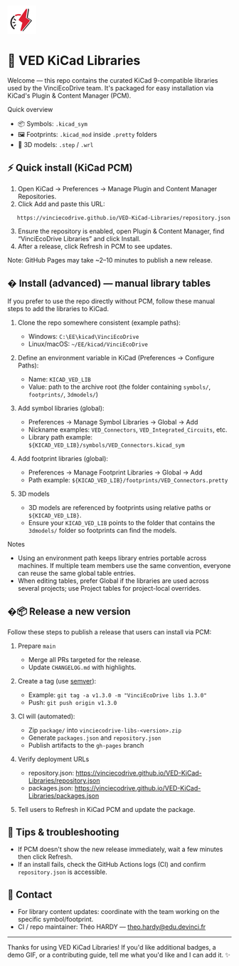 ![VEDLogo](package\resources\icon.png)

# 🚀 VED KiCad Libraries

Welcome — this repo contains the curated KiCad 9-compatible libraries used by the VinciEcoDrive team. It's packaged for easy installation via KiCad's Plugin & Content Manager (PCM).

Quick overview

- 📦 Symbols: `.kicad_sym`
- 🖼️ Footprints: `.kicad_mod` inside `.pretty` folders
- 🧩 3D models: `.step` / `.wrl`


## ⚡️ Quick install (KiCad PCM)

1. Open KiCad → Preferences → Manage Plugin and Content Manager Repositories.
2. Click Add and paste this URL:
```
   https://vinciecodrive.github.io/VED-KiCad-Libraries/repository.json
```

3. Ensure the repository is enabled, open Plugin & Content Manager, find “VinciEcoDrive Libraries” and click Install.
4. After a release, click Refresh in PCM to see updates.

Note: GitHub Pages may take ~2–10 minutes to publish a new release.

## �️ Install (advanced) — manual library tables

If you prefer to use the repo directly without PCM, follow these manual steps to add the libraries to KiCad.

1. Clone the repo somewhere consistent (example paths):

   - Windows: `C:\EE\kicad\VinciEcoDrive`
   - Linux/macOS: `~/EE/kicad/VinciEcoDrive`

2. Define an environment variable in KiCad (Preferences → Configure Paths):

   - Name: `KICAD_VED_LIB`
   - Value: path to the archive root (the folder containing `symbols/`, `footprints/`, `3dmodels/`)

3. Add symbol libraries (global):

   - Preferences → Manage Symbol Libraries → Global → Add
   - Nickname examples: `VED_Connectors`, `VED_Integrated_Circuits`, etc.
   - Library path example: `${KICAD_VED_LIB}/symbols/VED_Connectors.kicad_sym`

4. Add footprint libraries (global):

   - Preferences → Manage Footprint Libraries → Global → Add
   - Path example: `${KICAD_VED_LIB}/footprints/VED_Connectors.pretty`

5. 3D models

   - 3D models are referenced by footprints using relative paths or `${KICAD_VED_LIB}`.
   - Ensure your `KICAD_VED_LIB` points to the folder that contains the `3dmodels/` folder so footprints can find the models.

Notes

- Using an environment path keeps library entries portable across machines. If multiple team members use the same convention, everyone can reuse the same global table entries.
- When editing tables, prefer Global if the libraries are used across several projects; use Project tables for project-local overrides.

## �📦 Release a new version

Follow these steps to publish a release that users can install via PCM:

1. Prepare `main`
   - Merge all PRs targeted for the release.
   - Update `CHANGELOG.md` with highlights.

2. Create a tag (use [semver](https://semver.org/)):

   - Example: `git tag -a v1.3.0 -m "VinciEcoDrive libs 1.3.0"`
   - Push: `git push origin v1.3.0`

3. CI will (automated):
   - Zip `package/` into `vinciecodrive-libs-<version>.zip`
   - Generate `packages.json` and `repository.json`
   - Publish artifacts to the `gh-pages` branch

4. Verify deployment URLs
   - repository.json: https://vinciecodrive.github.io/VED-KiCad-Libraries/repository.json
   - packages.json:   https://vinciecodrive.github.io/VED-KiCad-Libraries/packages.json

5. Tell users to Refresh in KiCad PCM and update the package.

## 🧪 Tips & troubleshooting

- If PCM doesn't show the new release immediately, wait a few minutes then click Refresh.
- If an install fails, check the GitHub Actions logs (CI) and confirm `repository.json` is accessible.

## 🤝 Contact

- For library content updates: coordinate with the team working on the specific symbol/footprint.
- CI / repo maintainer: Théo HARDY — [theo.hardy@edu.devinci.fr](mailto:theo.hardy@edu.devinci.fr)

---

Thanks for using VED KiCad Libraries! If you'd like additional badges, a demo GIF, or a contributing guide, tell me what you'd like and I can add it. ✨
